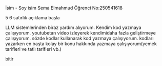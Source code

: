 İsim - Soy isim Sema Elmahmud 
Öğrenci No:250541618

5 6 satırlık açıklama 
başla

LLM sistemlerinden biraz yardım alıyorum.
Kendim kod yazmaya çalışıyorum.
youtubetan video izleyerek kendimidaha fazla geliştirmeye çalışıyorum.
sözde kodlar kullanarak kod yazmaya çalışıyorum.
kodları yazarken en başta kolay bir konu hakkında yazmaya çalışıyorum(yemek tarifleri ve tatlı tarifleri vb.)

bitir
